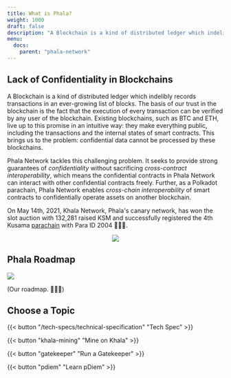 ```yaml
---
title: What is Phala?
weight: 1000
draft: false
description: "A Blockchain is a kind of distributed ledger which indelibly records transactions in an ever-growing list of blocks. The basis of our trust in the blockchain is the fact that the execution of every transaction can be verified by any user of the blockchain. Existing blockchains, such as BTC and ETH, live up to this promise in an intuitive way: they make everything public, including the transactions and the internal states of smart contracts. This brings us to the problem: confidential data cannot be processed by these blockchains."
menu:
  docs:
    parent: "phala-network"
---
```


## Lack of Confidentiality in Blockchains

A Blockchain is a kind of distributed ledger which indelibly records transactions in an ever-growing list of blocks. The basis of our trust in the blockchain is the fact that the execution of every transaction can be verified by any user of the blockchain. Existing blockchains, such as BTC and ETH, live up to this promise in an intuitive way: they make everything public, including the transactions and the internal states of smart contracts. This brings us to the problem: confidential data cannot be processed by these blockchains.

Phala Network tackles this challenging problem. It seeks to provide strong guarantees of _confidentiality_ without sacrificing _cross-contract interoperability_, which means the confidential contracts in Phala Network can interact with other confidential contracts freely. Further, as a Polkadot parachain, Phala Network enables _cross-chain interoperability_ of smart contracts to confidentially operate assets on another blockchain.

On May 14th, 2021, Khala Network, Phala's canary network, has won the slot auction with 132,281 raised KSM and successfully registered the 4th Kusama [parachain](https://parachains.info/details/khala) with Para ID 2004 🎉🎉🎉.

<div style="text-align: center">
    <img style="max-width: 100%" src="/images/docs/parachain-auction.png">
</div>

## Phala Roadmap

![](/images/docs/roadmap.png)

(Our roadmap. 🚀🚀🚀)

## Choose a Topic

<!-- {{< button "developer" "Build on Phala" >}} -->

{{< button "/tech-specs/technical-specification" "Tech Spec" >}}

{{< button "khala-mining" "Mine on Khala" >}}

{{< button "gatekeeper" "Run a Gatekeeper" >}}

{{< button "pdiem" "Learn pDiem" >}}


